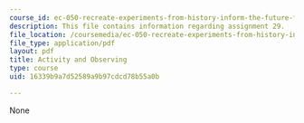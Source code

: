 ```yaml
---
course_id: ec-050-recreate-experiments-from-history-inform-the-future-from-the-past-galileo-january-iap-2010
description: This file contains information regarding assignment 29.
file_location: /coursemedia/ec-050-recreate-experiments-from-history-inform-the-future-from-the-past-galileo-january-iap-2010/16339b9a7d52589a9b97cdcd78b55a0b_MITEC_050IAP10_assn29.pdf
file_type: application/pdf
layout: pdf
title: Activity and Observing
type: course
uid: 16339b9a7d52589a9b97cdcd78b55a0b

---
```

None